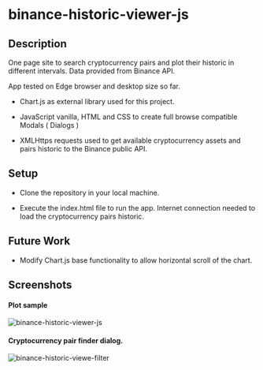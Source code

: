 # binance-historic-viewer-js

## Description
One page site to search cryptocurrency pairs and plot their historic in different intervals.
Data provided from Binance API.

App tested on Edge browser and desktop size so far.

- Chart.js as external library used for this project.
 
- JavaScript vanilla, HTML and CSS to create full browse compatible Modals ( Dialogs )

- XMLHttps requests used to get available cryptocurrency assets and pairs historic to the Binance public API.

## Setup

- Clone the repository in your local machine.

- Execute the index.html file to run the app. Internet connection needed to load the cryptocurrency pairs historic.

## Future Work
- Modify Chart.js base functionality to allow horizontal scroll of the chart.

## Screenshots

#### Plot sample

![binance-historic-viewer-js](https://user-images.githubusercontent.com/36393143/189504583-124ab19c-b977-41db-8891-e49af71ff6d3.png)

#### Cryptocurrency pair finder dialog.

![binance-historic-viewe-filter](https://user-images.githubusercontent.com/36393143/189505352-ce5c6530-8de5-478c-a7eb-bfcececb86c0.png)